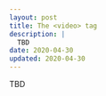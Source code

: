 ```yaml
---
layout: post
title: The <video> tag
description: |
  TBD
date: 2020-04-30
updated: 2020-04-30
---
```


TBD
